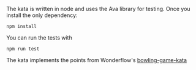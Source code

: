 The kata is written in node and uses the Ava library for testing. Once you install the only dependency:

```
npm install
```

You can run the tests with 

```
npm run test
```


The kata implements the points from Wonderflow's [bowling-game-kata](https://github.com/wonderflow-bv/bowling-game-kata)
